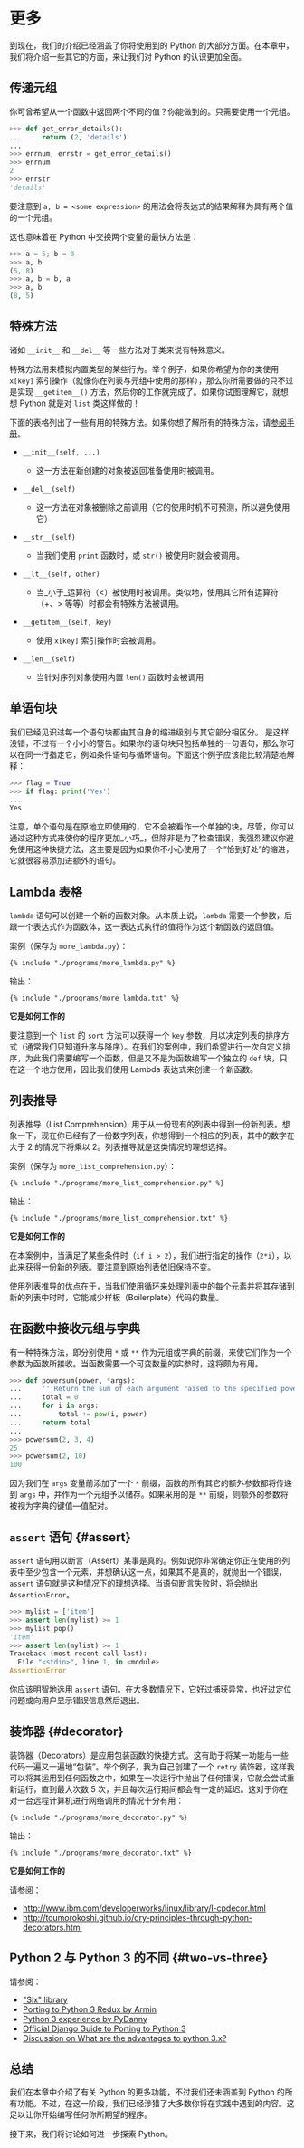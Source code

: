 # 更多

到现在，我们的介绍已经涵盖了你将使用到的 Python 的大部分方面。在本章中，我们将介绍一些其它的方面，来让我们对 Python 的认识更加全面。

## 传递元组

你可曾希望从一个函数中返回两个不同的值？你能做到的。只需要使用一个元组。

```python
>>> def get_error_details():
...     return (2, 'details')
...
>>> errnum, errstr = get_error_details()
>>> errnum
2
>>> errstr
'details'
```

要注意到 `a, b = <some expression>` 的用法会将表达式的结果解释为具有两个值的一个元组。

这也意味着在 Python 中交换两个变量的最快方法是：

```python
>>> a = 5; b = 8
>>> a, b
(5, 8)
>>> a, b = b, a
>>> a, b
(8, 5)
```

## 特殊方法

诸如 `__init__` 和 `__del__` 等一些方法对于类来说有特殊意义。

特殊方法用来模拟内置类型的某些行为。举个例子，如果你希望为你的类使用 `x[key]` 索引操作（就像你在列表与元组中使用的那样），那么你所需要做的只不过是实现 `__getitem__()` 方法，然后你的工作就完成了。如果你试图理解它，就想想 Python 就是对 `list` 类这样做的！

下面的表格列出了一些有用的特殊方法。如果你想了解所有的特殊方法，请[参阅手册](http://docs.python.org/3/reference/datamodel.html#special-method-names)。

- `__init__(self, ...)`
    - 这一方法在新创建的对象被返回准备使用时被调用。

- `__del__(self)`
    - 这一方法在对象被删除之前调用（它的使用时机不可预测，所以避免使用它）

- `__str__(self)`
    - 当我们使用 `print` 函数时，或 `str()` 被使用时就会被调用。

- `__lt__(self, other)`
    - 当_小于_运算符（<）被使用时被调用。类似地，使用其它所有运算符（+、> 等等）时都会有特殊方法被调用。

- `__getitem__(self, key)`
    - 使用 `x[key]` 索引操作时会被调用。

- `__len__(self)`
    - 当针对序列对象使用内置 `len()` 函数时会被调用

## 单语句块

我们已经见识过每一个语句块都由其自身的缩进级别与其它部分相区分。 是这样没错，不过有一个小小的警告。如果你的语句块只包括单独的一句语句，那么你可以在同一行指定它，例如条件语句与循环语句。下面这个例子应该能比较清楚地解释：

```python
>>> flag = True
>>> if flag: print('Yes')
...
Yes
```

注意，单个语句是在原地立即使用的，它不会被看作一个单独的块。尽管，你可以通过这种方式来使你的程序更加_小巧_，但除非是为了检查错误，我强烈建议你避免使用这种快捷方法，这主要是因为如果你不小心使用了一个“恰到好处”的缩进，它就很容易添加进额外的语句。

## Lambda 表格

`lambda` 语句可以创建一个新的函数对象。从本质上说，`lambda` 需要一个参数，后跟一个表达式作为函数体，这一表达式执行的值将作为这个新函数的返回值。

案例（保存为 `more_lambda.py`）：

<pre><code class="lang-python">{% include "./programs/more_lambda.py" %}</code></pre>

输出：

<pre><code>{% include "./programs/more_lambda.txt" %}</code></pre>

**它是如何工作的**

要注意到一个 `list` 的 `sort` 方法可以获得一个 `key` 参数，用以决定列表的排序方式（通常我们只知道升序与降序）。在我们的案例中，我们希望进行一次自定义排序，为此我们需要编写一个函数，但是又不是为函数编写一个独立的 `def` 块，只在这一个地方使用，因此我们使用 Lambda 表达式来创建一个新函数。

## 列表推导

列表推导（List Comprehension）用于从一份现有的列表中得到一份新列表。想象一下，现在你已经有了一份数字列表，你想得到一个相应的列表，其中的数字在大于 2 的情况下将乘以 2。列表推导就是这类情况的理想选择。

案例（保存为 `more_list_comprehension.py`）：

<pre><code class="lang-python">{% include "./programs/more_list_comprehension.py" %}</code></pre>

输出：

<pre><code>{% include "./programs/more_list_comprehension.txt" %}</code></pre>

**它是如何工作的**

在本案例中，当满足了某些条件时（`if i > 2`），我们进行指定的操作（`2*i`），以此来获得一份新的列表。要注意到原始列表依旧保持不变。

使用列表推导的优点在于，当我们使用循环来处理列表中的每个元素并将其存储到新的列表中时时，它能减少样板（Boilerplate）代码的数量。

## 在函数中接收元组与字典

有一种特殊方法，即分别使用 `*` 或 `**` 作为元组或字典的前缀，来使它们作为一个参数为函数所接收。当函数需要一个可变数量的实参时，这将颇为有用。

```python
>>> def powersum(power, *args):
...     '''Return the sum of each argument raised to the specified power.'''
...     total = 0
...     for i in args:
...         total += pow(i, power)
...     return total
...
>>> powersum(2, 3, 4)
25
>>> powersum(2, 10)
100
```

因为我们在 `args` 变量前添加了一个 `*` 前缀，函数的所有其它的额外参数都将传递到 `args` 中，并作为一个元组予以储存。如果采用的是 `**` 前缀，则额外的参数将被视为字典的键值—值配对。

## `assert` 语句 {#assert}

`assert` 语句用以断言（Assert）某事是真的。例如说你非常确定你正在使用的列表中至少包含一个元素，并想确认这一点，如果其不是真的，就抛出一个错误，`assert` 语句就是这种情况下的理想选择。当语句断言失败时，将会抛出 `AssertionError`。

```python
>>> mylist = ['item']
>>> assert len(mylist) >= 1
>>> mylist.pop()
'item'
>>> assert len(mylist) >= 1
Traceback (most recent call last):
  File "<stdin>", line 1, in <module>
AssertionError
```

你应该明智地选用 `assert` 语句。在大多数情况下，它好过捕获异常，也好过定位问题或向用户显示错误信息然后退出。

## 装饰器 {#decorator}

装饰器（Decorators）是应用包装函数的快捷方式。这有助于将某一功能与一些代码一遍又一遍地“包装”。举个例子，我为自己创建了一个 `retry` 装饰器，这样我可以将其运用到任何函数之中，如果在一次运行中抛出了任何错误，它就会尝试重新运行，直到最大次数 5 次，并且每次运行期间都会有一定的延迟。这对于你在对一台远程计算机进行网络调用的情况十分有用：

<pre><code class="lang-python">{% include "./programs/more_decorator.py" %}</code></pre>

输出：

<pre><code>{% include "./programs/more_decorator.txt" %}</code></pre>

**它是如何工作的**

请参阅：

- http://www.ibm.com/developerworks/linux/library/l-cpdecor.html
- http://toumorokoshi.github.io/dry-principles-through-python-decorators.html

## Python 2 与 Python 3 的不同 {#two-vs-three}

请参阅：

- ["Six" library](http://pythonhosted.org/six/)
- [Porting to Python 3 Redux by Armin](http://lucumr.pocoo.org/2013/5/21/porting-to-python-3-redux/)
- [Python 3 experience by PyDanny](http://pydanny.com/experiences-with-django-python3.html)
- [Official Django Guide to Porting to Python 3](https://docs.djangoproject.com/en/dev/topics/python3/)
- [Discussion on What are the advantages to python 3.x?](http://www.reddit.com/r/Python/comments/22ovb3/what_are_the_advantages_to_python_3x/)

## 总结

我们在本章中介绍了有关 Python 的更多功能，不过我们还未涵盖到 Python 的所有功能。不过，在这一阶段，我们已经涉猎了大多数你将在实践中遇到的内容。这足以让你开始编写任何你所期望的程序。

接下来，我们将讨论如何进一步探索 Python。